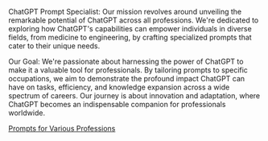 ChatGPT Prompt Specialist: Our mission revolves around unveiling the remarkable potential of ChatGPT across all professions. We're dedicated to exploring how ChatGPT's capabilities can empower individuals in diverse fields, from medicine to engineering, by crafting specialized prompts that cater to their unique needs.

Our Goal: We're passionate about harnessing the power of ChatGPT to make it a valuable tool for professionals. By tailoring prompts to specific occupations, we aim to demonstrate the profound impact ChatGPT can have on tasks, efficiency, and knowledge expansion across a wide spectrum of careers. Our journey is about innovation and adaptation, where ChatGPT becomes an indispensable companion for professionals worldwide.

[Prompts for Various Professions](https://www.promptsforprofessionals.com/)
